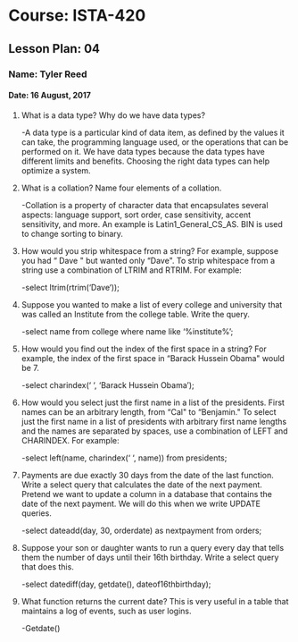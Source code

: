 # Course: ISTA-420
## Lesson Plan: 04
### Name: Tyler Reed
#### Date: 16 August, 2017

1. What is a data type? Why do we have data types?

	-A data type is a particular kind of data item, as defined by the values it can take, the programming language used, or the operations that can be performed on it. We have data types because the data types have different limits and benefits. Choosing the right data types can help optimize a system.
1. What is a collation? Name four elements of a collation.

	-Collation is a property of character data that encapsulates several aspects: language support, sort order, case sensitivity, accent sensitivity, and more. An example is Latin1_General_CS_AS. BIN is used to change sorting to binary.
1. How would you strip whitespace from a string? For example, suppose you had “ Dave " but wanted only “Dave".
To strip whitespace from a string use a combination of LTRIM and RTRIM. For example: 

	-select ltrim(rtrim(‘Dave‘));
1. Suppose you wanted to make a list of every college and university that was called an Institute from the college table. Write the query. 

	-select name from college where name like ‘%institute%’;
1. How would you find out the index of the first space in a string? For example, the index of the first space in “Barack Hussein Obama" would be 7.

	-select charindex(‘ ‘, ‘Barack Hussein Obama’);
1. How would you select just the first name in a list of the presidents. First names can be an arbitrary length, from “Cal" to “Benjamin."
To select just the first name in a list of presidents with arbitrary first name lengths and the names are separated by spaces, use a combination of LEFT and CHARINDEX. For example: 

	-select left(name, charindex(‘ ‘, name)) from presidents;
1. Payments are due exactly 30 days from the date of the last function. Write a select query that calculates the date of the next payment. Pretend we want to update a column in a database that contains the date of the next payment. We will do this when we write UPDATE queries. 

	-select dateadd(day, 30, orderdate) as nextpayment from orders;
1. Suppose your son or daughter wants to run a query every day that tells them the number of days until their 16th birthday. Write a select query that does this. 

	-select datediff(day, getdate(), dateof16thbirthday);
1. What function returns the current date? This is very useful in a table that maintains a log of events, such as user logins.

	-Getdate() 